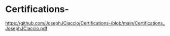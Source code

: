 # Certifications-


https://github.com/JosephJCiaccio/Certifications-/blob/main/Certifications_JosephJCiaccio.pdf



